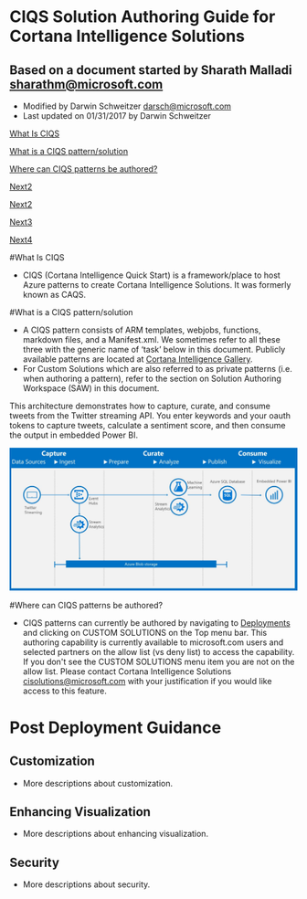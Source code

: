 # CIQS Solution Authoring Guide for Cortana Intelligence Solutions

## Based on a document started by Sharath Malladi sharathm@microsoft.com 
  * Modified by Darwin Schweitzer darsch@microsoft.com 
  * Last updated on 01/31/2017 by Darwin Schweitzer

[What Is CIQS](#WhatIsCIQS)

[What is a CIQS pattern/solution](#Pattern)

[Where can CIQS patterns be authored?](#Authored)

[Next2](#PostDeployment)

[Next2](#customization)

[Next3](#visualization)

[Next4](#security)

#<a name="WhatIsCIQS"></a>What Is CIQS
  * CIQS (Cortana Intelligence Quick Start) is a framework/place to host Azure patterns to create Cortana Intelligence Solutions.  It was formerly known as CAQS.

#<a name="Pattern"></a>What is a CIQS pattern/solution
  * A CIQS pattern consists of ARM templates, webjobs, functions, markdown files, and a Manifest.xml. We sometimes refer to all these three with the generic name of ‘task’ below in this document. Publicly available patterns are located at [Cortana Intelligence Gallery](https://gallery.cortanaintelligence.com/solutions).
  * For Custom Solutions which are also referred to as private patterns (i.e. when authoring a pattern), refer to the section on Solution Authoring Workspace (SAW) in this document.


This architecture demonstrates how to capture, curate, and consume tweets from the Twitter streaming API.  You enter keywords and your oauth tokens to capture tweets, calculate a sentiment score, and then consume the output in embedded Power BI.

[![Solution Diagram](https://raw.githubusercontent.com/DataSnowman/projecthudson/master/assets/TwitterStreamAnalysisWithMLDiagram.JPG)](https://raw.githubusercontent.com/DataSnowman/projecthudson/master/assets/TwitterStreamAnalysisWithMLDiagram.JPG)

#<a name="Authored"></a>Where can CIQS patterns be authored?
  * CIQS patterns can currently be authored by navigating to [Deployments](https://start.cortanaintelligence.com/Deployments) and clicking on CUSTOM SOLUTIONS on the Top menu bar.   This authoring capability is currently available to microsoft.com users and selected partners on the allow list (vs deny list) to access the capability.  If you don't see the CUSTOM SOLUTIONS menu item you are not on the allow list.  Please contact Cortana Intelligence Solutions [cisolutions@microsoft.com](<mailto:cisolutions@microsoft.com>) with your justification if you would like access to this feature.  

# <a name="PostDeployment"></a>Post Deployment Guidance


## <a name="customization"></a>Customization
* More descriptions about customization.

## <a name="visualization"></a>Enhancing Visualization
* More descriptions about enhancing visualization.

## <a name="security"></a>Security
* More descriptions about security.
